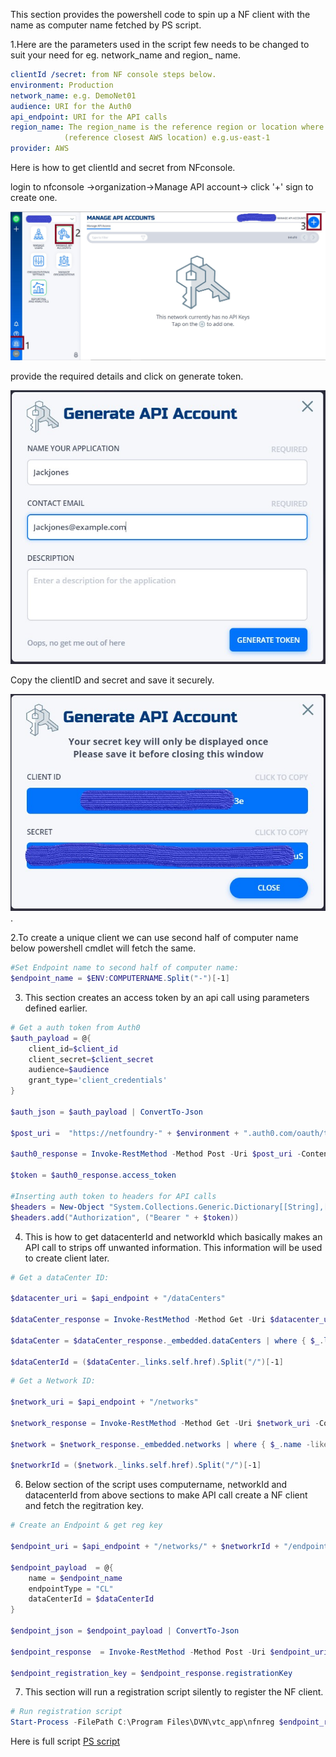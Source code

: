 This section provides the powershell code to spin up a NF client with the name as computer name fetched by PS script. 

1.Here are the parameters used in the script few needs to be changed to suit your need for eg. network_name and region_ name.

``` yaml
clientId /secret: from NF console steps below.
environment: Production 
network_name: e.g. DemoNet01 
audience: URI for the Auth0 
api_endpoint: URI for the API calls
region_name: The region_name is the reference region or location where client will be created 
            (reference closest AWS location) e.g.us-east-1
provider: AWS 
```
Here is how to get clientId and secret from NFconsole. 

login to nfconsole ->organization->Manage API account-> click '+' sign to create one.

![Image](./Image1.jpg)

provide the required details and click on generate token.

![Image](./Image2.jpg)

Copy the clientID and secret and save it securely.

![Image](./Image3.jpg).


2.To create a unique client we can use second half of computer name below powershell cmdlet will fetch the same.

```powershell
#Set Endpoint name to second half of computer name:
$endpoint_name = $ENV:COMPUTERNAME.Split("-")[-1]
```
3. This section creates an access token by an api call using parameters defined earlier. 

```powershell
# Get a auth token from Auth0
$auth_payload = @{
    client_id=$client_id
    client_secret=$client_secret
    audience=$audience
    grant_type='client_credentials'
}

$auth_json = $auth_payload | ConvertTo-Json

$post_uri =  "https://netfoundry-" + $environment + ".auth0.com/oauth/token"

$auth0_response = Invoke-RestMethod -Method Post -Uri $post_uri -ContentType 'application/json' -Body $auth_json

$token = $auth0_response.access_token

#Inserting auth token to headers for API calls 
$headers = New-Object "System.Collections.Generic.Dictionary[[String],[String]]"
$headers.add("Authorization", ("Bearer " + $token))
```
4. This is how to get datacenterId and networkId which basically makes an API call to strips off unwanted information. 
This information will be used to create client later.

```powershell
# Get a dataCenter ID:

$datacenter_uri = $api_endpoint + "/dataCenters"

$dataCenter_response = Invoke-RestMethod -Method Get -Uri $datacenter_uri -ContentType 'application/json' -Headers $headers

$dataCenter = $dataCenter_response._embedded.dataCenters | where { $_.locationCode -like $region_name -and $_.provider -like $provider }  | select _links

$dataCenterId = ($dataCenter._links.self.href).Split("/")[-1]
```

```powershell
# Get a Network ID:

$network_uri = $api_endpoint + "/networks"

$network_response = Invoke-RestMethod -Method Get -Uri $network_uri -ContentType 'application/json' -Headers $headers

$network = $network_response._embedded.networks | where { $_.name -like $network_name } | select _links

$networkrId = ($network._links.self.href).Split("/")[-1]
```
6. Below section of the script uses computername, networkId and datacenterId from above sections to make API call create a NF client and fetch the regitration key.

```powershell
# Create an Endpoint & get reg key

$endpoint_uri = $api_endpoint + "/networks/" + $networkrId + "/endpoints"

$endpoint_payload  = @{
    name = $endpoint_name
    endpointType = "CL"
    dataCenterId = $dataCenterId
}

$endpoint_json = $endpoint_payload | ConvertTo-Json

$endpoint_response  = Invoke-RestMethod -Method Post -Uri $endpoint_uri -ContentType 'application/json' -Body $endpoint_json -Headers $headers

$endpoint_registration_key = $endpoint_response.registrationKey
```
7. This section will run a registration script silently to register the NF client.

```powershell
# Run registration script
Start-Process -FilePath C:\Program Files\DVN\vtc_app\nfnreg $endpoint_registration_key
```

Here is full script [PS script](../source-code/NF-pwrshell.ps1)